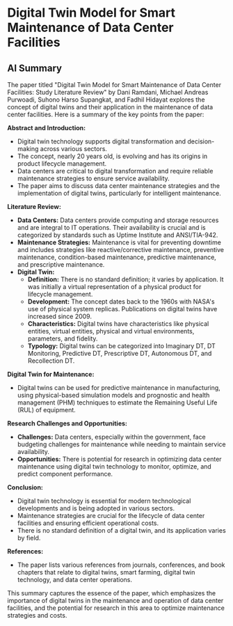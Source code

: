 # Digital Twin Model for Smart Maintenance of Data Center Facilities

## AI Summary

The paper titled "Digital Twin Model for Smart Maintenance of Data Center Facilities: Study Literature Review" by Dani Ramdani, Michael Andreas Purwoadi, Suhono Harso Supangkat, and Fadhil Hidayat explores the concept of digital twins and their application in the maintenance of data center facilities. Here is a summary of the key points from the paper:

**Abstract and Introduction:**

- Digital twin technology supports digital transformation and decision-making across various sectors.
- The concept, nearly 20 years old, is evolving and has its origins in product lifecycle management.
- Data centers are critical to digital transformation and require reliable maintenance strategies to ensure service availability.
- The paper aims to discuss data center maintenance strategies and the implementation of digital twins, particularly for intelligent maintenance.

**Literature Review:**

- **Data Centers:** Data centers provide computing and storage resources and are integral to IT operations. Their availability is crucial and is categorized by standards such as Uptime Institute and ANSI/TIA-942.
- **Maintenance Strategies:** Maintenance is vital for preventing downtime and includes strategies like reactive/corrective maintenance, preventive maintenance, condition-based maintenance, predictive maintenance, and prescriptive maintenance.
- **Digital Twin:**
  - **Definition:** There is no standard definition; it varies by application. It was initially a virtual representation of a physical product for lifecycle management.
  - **Development:** The concept dates back to the 1960s with NASA's use of physical system replicas. Publications on digital twins have increased since 2009.
  - **Characteristics:** Digital twins have characteristics like physical entities, virtual entities, physical and virtual environments, parameters, and fidelity.
  - **Typology:** Digital twins can be categorized into Imaginary DT, DT Monitoring, Predictive DT, Prescriptive DT, Autonomous DT, and Recollection DT.

**Digital Twin for Maintenance:**

- Digital twins can be used for predictive maintenance in manufacturing, using physical-based simulation models and prognostic and health management (PHM) techniques to estimate the Remaining Useful Life (RUL) of equipment.

**Research Challenges and Opportunities:**

- **Challenges:** Data centers, especially within the government, face budgeting challenges for maintenance while needing to maintain service availability.
- **Opportunities:** There is potential for research in optimizing data center maintenance using digital twin technology to monitor, optimize, and predict component performance.

**Conclusion:**

- Digital twin technology is essential for modern technological developments and is being adopted in various sectors.
- Maintenance strategies are crucial for the lifecycle of data center facilities and ensuring efficient operational costs.
- There is no standard definition of a digital twin, and its application varies by field.

**References:**

- The paper lists various references from journals, conferences, and book chapters that relate to digital twins, smart farming, digital twin technology, and data center operations.

This summary captures the essence of the paper, which emphasizes the importance of digital twins in the maintenance and operation of data center facilities, and the potential for research in this area to optimize maintenance strategies and costs.